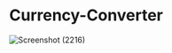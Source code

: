# Currency-Converter
![Screenshot (2216)](https://github.com/user-attachments/assets/6ad7ded9-f5b8-4303-8dcf-0003c5b13f89)

